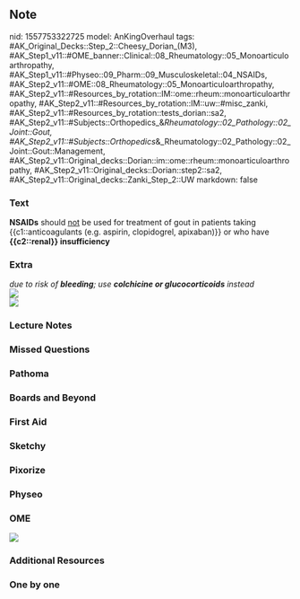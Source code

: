 ## Note
nid: 1557753322725
model: AnKingOverhaul
tags: #AK_Original_Decks::Step_2::Cheesy_Dorian_(M3), #AK_Step1_v11::#OME_banner::Clinical::08_Rheumatology::05_Monoarticuloarthropathy, #AK_Step1_v11::#Physeo::09_Pharm::09_Musculoskeletal::04_NSAIDs, #AK_Step2_v11::#OME::08_Rheumatology::05_Monoarticuloarthropathy, #AK_Step2_v11::#Resources_by_rotation::IM::ome::rheum::monoarticuloarthropathy, #AK_Step2_v11::#Resources_by_rotation::IM::uw::#misc_zanki, #AK_Step2_v11::#Resources_by_rotation::tests_dorian::sa2, #AK_Step2_v11::#Subjects::Orthopedics_&_Rheumatology::02_Pathology::02_Joint::Gout, #AK_Step2_v11::#Subjects::Orthopedics_&_Rheumatology::02_Pathology::02_Joint::Gout::Management, #AK_Step2_v11::Original_decks::Dorian::im::ome::rheum::monoarticuloarthropathy, #AK_Step2_v11::Original_decks::Dorian::step2::sa2, #AK_Step2_v11::Original_decks::Zanki_Step_2::UW
markdown: false

### Text
<b>NSAIDs</b> should <u>not</u> be used for treatment of gout in
patients taking {{c1::anticoagulants (e.g. aspirin, clopidogrel,
apixaban)}} or who have <b>{{c2::renal}} insufficiency</b>

### Extra
<div>
  <div style="display: inline !important;"></div><i>due to risk of
  <b>bleeding</b>; use <b>colchicine or glucocorticoids</b>
  instead</i>
</div>
<div style="display: inline !important;">
  <i><img src="paste-903811442933761.jpg"></i>
</div>
<div>
  <div style="text-decoration: underline; font-weight: bold;">
  </div>
</div><i><img src="fuck%20(1).png"></i>

### Lecture Notes


### Missed Questions


### Pathoma


### Boards and Beyond


### First Aid


### Sketchy


### Pixorize


### Physeo


### OME
<div class="ome-widget">
  <a href=
  "https://onlinemeded.org/spa/rheumatology/monoarticuloarthropathy/acquire?ref=anki">
  <img src="_OME_AnkiFlashcards_Lesson_6.png"></a>
</div>

### Additional Resources


### One by one

